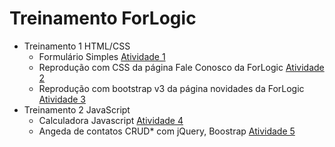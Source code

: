 # Treinamento ForLogic

- Treinamento 1 HTML/CSS
    - Formulário Simples [Atividade 1](https://github.com/amagno/treinamento-for-logic/tree/master/atividade-1)
    - Reprodução com CSS da página Fale Conosco da ForLogic [Atividade 2](https://github.com/amagno/treinamento-for-logic/tree/master/atividade-2)
    - Reprodução com bootstrap v3 da página novidades da ForLogic [Atividade 3](https://github.com/amagno/treinamento-for-logic/tree/master/atividade-3)
- Treinamento 2 JavaScript
    - Calculadora Javascript [Atividade 4](https://github.com/amagno/treinamento-for-logic/tree/master/atividade-4)
    - Angeda de contatos CRUD* com jQuery, Boostrap [Atividade 5](https://github.com/amagno/treinamento-for-logic/tree/master/atividade-5)
    